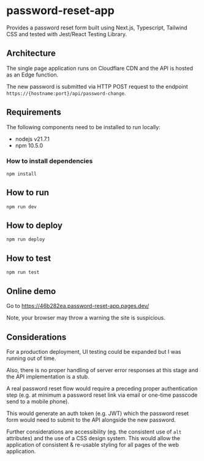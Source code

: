 # password-reset-app

Provides a password reset form built using Next.js, Typescript, Tailwind CSS and tested with Jest/React Testing Library.

## Architecture
The single page application runs on Cloudflare CDN and the API is hosted as an Edge function.

The new password is submitted via HTTP POST request to the endpoint `https://{hostname:port}/api/password-change`.

## Requirements
The following components need to be installed to run locally:
* nodejs v21.7.1
* npm 10.5.0

### How to install dependencies
`npm install`

## How to run
`npm run dev`

## How to deploy
`npm run deploy`

## How to test
`npm run test`

## Online demo
Go to https://46b282ea.password-reset-app.pages.dev/

Note, your browser may throw a warning the site is suspicious.

## Considerations

For a production deployment, UI testing could be expanded but I was running out of time.

Also, there is no proper handling of server error responses at this stage and the API implementation is a stub.

A real password reset flow would require a preceding proper authentication step (e.g. at minimum a password reset link via email or one-time passcode send to a mobile phone).

This would generate an auth token (e.g. JWT) which the password reset form would need to submit to the API alongside the new password. 

Further considerations are accessibility (eg. the consistent use of `alt` attributes) and the use of a CSS design system. This would allow the application of consistent & re-usable styling for all pages of the web application.
